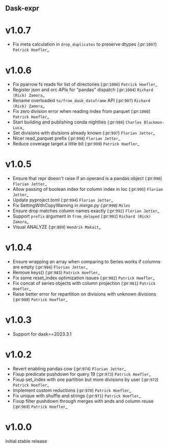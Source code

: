 ## Dask-expr

# v1.0.7

- Fix meta calculation in `drop_duplicates` to preserve dtypes (:pr:`1007`) `Patrick Hoefler`_

# v1.0.6

- Fix pyarrow fs reads for list of directories (:pr:`1006`) `Patrick Hoefler`_
- Register json and orc APIs for "pandas" dispatch (:pr:`1004`) `Richard (Rick) Zamora`_
- Rename overloaded `to/from_dask_dataframe` API (:pr:`987`) `Richard (Rick) Zamora`_
- Fix zero division error when reading index from parquet (:pr:`1000`) `Patrick Hoefler`_
- Start building and publishing conda nightlies (:pr:`986`) `Charles Blackmon-Luca`_
- Set divisions with divisions already known (:pr:`997`) `Florian Jetter`_
- Nicer read_parquet prefix (:pr:`998`) `Florian Jetter`_
- Reduce coverage target a little bit (:pr:`999`) `Patrick Hoefler`_

# v1.0.5

- Ensure that repr doesn't raise if an operand is a pandas object (:pr:`996`) `Florian Jetter`_
- Allow passing of boolean index for column index in loc (:pr:`995`) `Florian Jetter`_
- Update pyproject.toml (:pr:`994`) `Florian Jetter`_
- Fix SettingWithCopyWarning in _merge.py (:pr:`990`) `Miles`_
- Ensure drop matches column names exactly (:pr:`992`) `Florian Jetter`_
- Support ``prefix`` argument in  ``from_delayed`` (:pr:`991`) `Richard (Rick) Zamora`_
- Visual ANALYZE (:pr:`889`) `Hendrik Makait`_

# v1.0.4

- Ensure wrapping an array when comparing to Series works if columns are empty (:pr:`984`) `Florian Jetter`_
- Remove keys() (:pr:`983`) `Patrick Hoefler`_
- Fix some reset_index optimization issues (:pr:`982`) `Patrick Hoefler`_
- Fix concat of series objects with column projection (:pr:`981`) `Patrick Hoefler`_
- Raise better error for repartition on divisions with unknown divisions (:pr:`980`) `Patrick Hoefler`_

# v1.0.3
- Support for dask==2023.3.1

# v1.0.2

- Revert enabling pandas cow (:pr:`974`) `Florian Jetter`_
- Fixup predicate pushdown for query 19 (:pr:`973`) `Patrick Hoefler`_
- Fixup set_index with one partition but more divisions by user (:pr:`972`) `Patrick Hoefler`_
- Implement custom reductions (:pr:`970`) `Patrick Hoefler`_
- Fix unique with shuffle and strings (:pr:`971`) `Patrick Hoefler`_
- Fixup filter pushdown through merges with ands and column reuse (:pr:`969`) `Patrick Hoefler`_

# v1.0.0

Initial stable release
